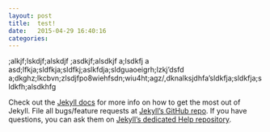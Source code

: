 ```yaml
---
layout: post
title:  test!
date:   2015-04-29 16:40:16
categories: 
---
```

;alkjf;lskdjf;alskdjf ;asdkjf;alsdkjf a;lsdkfj a
asd;lfkja;sldfkja;sldfkj;aslkfdja;sldguaoeigrh;lzkj’dsfd
a;dkghz;lkcbvn;zlsdjfpo8wiehfsdn;wiu4ht;agz/,dknalksjdhfa’sldkfja;sldkfja;sldkfh;alsdkhfg

Check out the [Jekyll docs][jekyll] for more info on how to get the most out of Jekyll. File all bugs/feature requests at [Jekyll’s GitHub repo][jekyll-gh]. If you have questions, you can ask them on [Jekyll’s dedicated Help repository][jekyll-help].

[jekyll]:      http://jekyllrb.com
[jekyll-gh]:   https://github.com/jekyll/jekyll
[jekyll-help]: https://github.com/jekyll/jekyll-help
